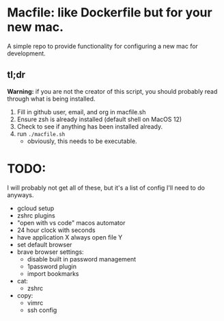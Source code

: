 # Macfile: like Dockerfile but for your new mac.

A simple repo to provide functionality for configuring a new mac for development.

## tl;dr 
**Warning:** if you are not the creator of this script, you should probably read through what is being installed. 

1. Fill in github user, email, and org in macfile.sh
2. Ensure zsh is already installed (default shell on MacOS 12)
3. Check to see if anything has been installed already.
4. run `./macfile.sh`
   - obviously, this needs to be executable.

# TODO:
I will probably not get all of these, but it's a list of config I'll need to do anyways.
- gcloud setup
- zshrc plugins
- "open with vs code" macos automator
- 24 hour clock with seconds
- have application X always open file Y
- set default browser
- brave browser settings:
    - disable built in password management
    - 1password plugin
    - import bookmarks
- cat:
    - zshrc
- copy: 
    - vimrc
    - ssh config
